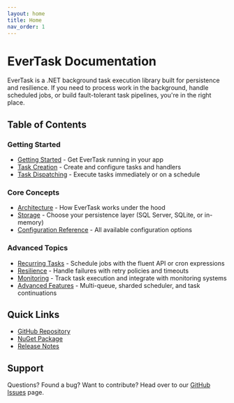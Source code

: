 ```yaml
---
layout: home
title: Home
nav_order: 1
---
```


# EverTask Documentation

EverTask is a .NET background task execution library built for persistence and resilience. If you need to process work in the background, handle scheduled jobs, or build fault-tolerant task pipelines, you're in the right place.

## Table of Contents

### Getting Started
- [Getting Started](getting-started.md) - Get EverTask running in your app
- [Task Creation](task-creation.md) - Create and configure tasks and handlers
- [Task Dispatching](task-dispatching.md) - Execute tasks immediately or on a schedule

### Core Concepts
- [Architecture](architecture.md) - How EverTask works under the hood
- [Storage](storage.md) - Choose your persistence layer (SQL Server, SQLite, or in-memory)
- [Configuration Reference](configuration-reference.md) - All available configuration options

### Advanced Topics
- [Recurring Tasks](recurring-tasks.md) - Schedule jobs with the fluent API or cron expressions
- [Resilience](resilience.md) - Handle failures with retry policies and timeouts
- [Monitoring](monitoring.md) - Track task execution and integrate with monitoring systems
- [Advanced Features](advanced-features.md) - Multi-queue, sharded scheduler, and task continuations

## Quick Links

- [GitHub Repository](https://github.com/GiampaoloGabba/EverTask)
- [NuGet Package](https://www.nuget.org/packages/EverTask)
- [Release Notes](https://github.com/GiampaoloGabba/EverTask/releases)

## Support

Questions? Found a bug? Want to contribute? Head over to our [GitHub Issues](https://github.com/GiampaoloGabba/EverTask/issues) page.
